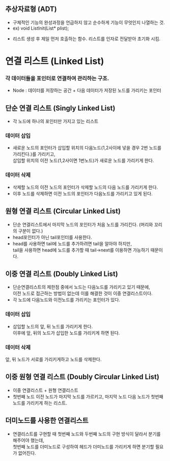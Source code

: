 추상자료형 (ADT)
------
+ 구체적인 기능의 완성과정을 언급하지 않고 순수하게 기능이 무엇인지 나열하는 것.
+ ex) void ListInit(List* plist);   
- 리스트 생성 후 제일 먼저 호출하는 함수. 리스트를 인자로 전달받아 초기화 시킴.

연결 리스트 (Linked List)
=====
### 각 데이터들을 포인터로 연결하여 관리하는 구조.
+ Node : 데이터를 저장하는 공간 + 다음 데이터가 저장된 노드를 가리키는 포인터

단순 연결 리스트 (Singly Linked List)
-----
+ 각 노드에 하나의 포인터만 가지고 있는 리스트
### 데이터 삽입
+ 새로운 노드의 포인터가 삽입할 위치의 다음노드(1,2사이에 넣을 경우 2번 노드를 가리킨다.)를 가리키고,   
삽입할 위치의 이전 노드(1,2사이면 1번노드)가 새로운 노드를 가리키게 한다.

### 데이터 삭제
+ 삭제할 노드의 이전 노드의 포인터가 삭제할 노드의 다음 노드를 가리키게 한다.
+ 이후 노드를 삭제하면 이전 노드의 포인터가 다음노드를 가리키고 있게 된다.

원형 연결 리스트 (Circular Linked List)
-----
+ 단순 연결리스트에서 마지막 노드의 포인터가 처음 노드를 가리킨다. (머리와 꼬리의 구분이 없다.)
+ head포인터가 아닌 tail포인터를 사용한다.
+ head를 사용하면 tail에 노드를 추가하려면 tail을 알아야 하지만,   
tail을 사용하면 head에 노드를 추가할 때 tail->next를 이용하면 가능하기 때문이다.

이중 연결 리스트 (Doubly Linked List)
-----
+ 단순연결리스트의 제한점 중에서 노드는 다음노드를 가리키고 있기 때문에,   
이전 노드로 접근하는 방법이 없는데 이를 해결한 것이 이중 연결리스트이다.
+ 각 노드에 다음노드와 이전노드를 가리키는 포인터가 있다.

### 데이터 삽입
+ 삽입할 노드의 앞, 뒤 노드를 가리키게 한다.   
이후에 앞, 뒤의 노드가 삽입한 노드를 가리키게 하면 된다.
### 데이터 삭제
앞, 뒤 노드가 서로를 가리키게하고 노드를 삭제한다.

이중 원형 연결 리스트 (Doubly Circular Linked List)
-----
+ 이중 연결리스트 + 원형 연결리스트
+ 첫번째 노드 이전 노드가 마지막 노드를 가르키고, 마지막 노드 다음 노드가 첫번째 노드를 가리키게 하는 리스트.

더미노드를 사용한 연결리스트
-----
+ 연결리스트를 구현할 때 첫번째 노드와 두번째 노드의 구현 방식이 달라서 분기를 해주어야 했는데,   
첫번째 노드를 더미노드로 구성하여 헤드가 더미노드를 가리키게 하면 분기할 필요가 없어진다.

